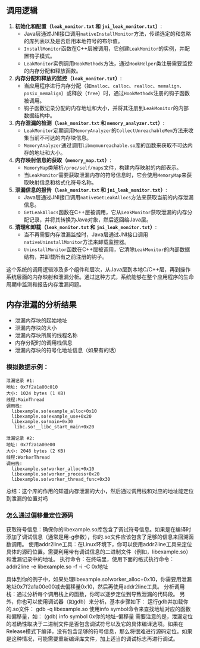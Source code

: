 ## 调用逻辑
1. **初始化和配置（`leak_monitor.txt` 和 `jni_leak_monitor.txt`）**:
    - Java层通过JNI接口调用`nativeInstallMonitor`方法，传递选定的和忽略的库列表以及是否启用本地符号的布尔值。
    - `InstallMonitor`函数在C++层被调用，它创建`LeakMonitor`的实例，并配置钩子模式。
    - `LeakMonitor`实例调用`HookMethods`方法，通过`HookHelper`类注册需要监控的内存分配和释放函数。
2. **内存分配和释放的监控（`leak_monitor.txt`）**:
    - 当应用程序进行内存分配（如`malloc`、`calloc`、`realloc`、`memalign`、`posix_memalign`）或释放（`free`）时，通过`HookMethods`注册的钩子函数被调用。
    - 钩子函数记录分配的内存地址和大小，并将其注册到`LeakMonitor`的内部数据结构中。
3. **内存泄漏的检测（`leak_monitor.txt` 和 `memory_analyzer.txt`）**:
    - `LeakMonitor`定期调用`MemoryAnalyzer`的`CollectUnreachableMem`方法来收集当前不可达的内存块信息。
    - `MemoryAnalyzer`通过调用`libmemunreachable.so`库的函数来获取不可达内存的地址和大小。
4. **内存映射信息的获取（`memory_map.txt`）**:
    - `MemoryMap`类解析`/proc/self/maps`文件，构建内存映射的内部表示。
    - 当`LeakMonitor`需要获取泄漏内存的符号信息时，它会使用`MemoryMap`来获取映射信息和格式化符号名称。
5. **泄漏信息的报告（`leak_monitor.txt` 和 `jni_leak_monitor.txt`）**:
    - Java层通过JNI接口调用`nativeGetLeakAllocs`方法来获取当前的内存泄漏信息。
    - `GetLeakAllocs`函数在C++层被调用，它从`LeakMonitor`获取泄漏的内存分配记录，并将其转换为Java对象，然后返回给Java层。
6. **清理和卸载（`leak_monitor.txt` 和 `jni_leak_monitor.txt`）**:
    - 当不再需要内存泄漏监控时，Java层通过JNI接口调用`nativeUninstallMonitor`方法来卸载监控器。
    - `UninstallMonitor`函数在C++层被调用，它清除`LeakMonitor`的内部数据结构，并卸载所有之前注册的钩子。

这个系统的调用逻辑涉及多个组件和层次，从Java层到本地C/C++层，再到操作系统层面的内存映射和泄漏分析。通过这种方式，系统能够在整个应用程序的生命周期中监测和报告内存泄漏问题。

## 内存泄漏的分析结果
- 泄漏内存块的起始地址
- 泄漏内存块的大小
- 泄漏内存块所属的线程名称
- 内存分配时的调用栈信息
- 泄漏内存块的符号化地址信息（如果有的话）

### 模拟数据示例：

```agsl
泄漏记录 #1:
地址: 0x7f2a1a00c010
大小: 1024 bytes (1 KB)
线程:MainThread
调用栈:
  libexample.so!example_alloc+0x10
  libexample.so!example_use+0x20
  libexample.so!main+0x30
   libc.so!__libc_start_main+0x20

泄漏记录 #2:
地址: 0x7f2a1a00e00
大小: 2048 bytes (2 KB)
线程:WorkerThread
调用栈:
  libexample.so!worker_alloc+0x10
  libexample.so!worker_process+0x20
  libexample.so!worker_thread_func+0x30
```
总结：这个库的作用的知道内存泄漏的大小，然后通过调用栈和对应的地址能定位到泄漏的位置对吗

### 怎么通过偏移量定位源码
获取符号信息：确保你的libexample.so库包含了调试符号信息。如果是在编译时添加了调试信息（通常是用-g参数），你的.so文件应该包含了足够的信息来回溯函数调用。
使用addr2line工具：在Linux环境下，你可以使用addr2line工具来定位具体的源码位置。需要利用带有调试信息的二进制文件（例如，libexample.so）和泄漏记录中的地址。
执行命令：在终端里，使用下面的格式执行命令：
addr2line -e libexample.so -f -i -C 0x地址

具体到你的例子中，如果处理libexample.so!worker_alloc+0x10，你需要用泄漏地址0x7f2a1a00e00减去偏移量0x10，然后再使用addr2line工具。
分析调用栈：通过分析每个调用栈上的函数，你可以逐步定位到导致泄漏的代码段。
另外，你也可以使用调试器（如gdb）来分析，基本步骤如下：
运行gdb并加载你的.so文件：
gdb -q libexample.so
使用info symbol命令来查找地址对应的函数和偏移量，如：
(gdb) info symbol 0x你的地址-偏移量
需要注意的是，泄漏定位的准确性取决于二进制文件是否包含调试符号以及它的具体编译选项。如果在Release模式下编译，没有包含足够的符号信息，那么将很难进行源码定位。如果是这种情况，可能需要重新编译库文件，加上适当的调试标志再进行调试。 